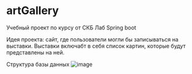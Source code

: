 # artGallery
Учебный проект по курсу от СКБ Лаб Spring boot

Идея проекта: сайт, где пользователи могли бы записываться на выставки. Выставки включабт в себя список картин, которые будут представлены на ней.

Структура базы данных
![image](https://github.com/Elenaz441/artGallery/assets/102030455/e356b558-1d3b-43e0-b07f-613b5b1f00f0)
